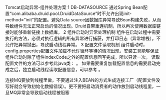 Tomcat启动异常-组件处理方案
1	DB-DATASOURCE
通过Spring Bean配置“com.alibaba.druid.pool.DruidDataSource”时不允许出现init-method=”init”的配置。避免Data source因数据库异常导致Bean构建失败，从而导致组件无法正常启动的情况出现。Druid自带重连机制，所以再次使用数据库链接时能够重新链接上数据库。
2	组件启动时异常处理机制
组件在启动过程中需要执行的方法，必须对执行逻辑的所有异常进行捕获，并打印日志（异常堆栈）。不允许把异常抛出，导致启动线程异常。
3	配置文件读取机制
组件启动时，config.properties配置文件加载不允许循环等待的情况出现，安装工具能够保证组件启动时除了组件indexCode之外的配置信息回写完成，所以只读一次。
读取配置文件的方法可以参考此java类： 。
如果需要重复加载配置信息的需要启动完成之后，独立启动线程读取配置信息，可以参考  。

连接MQ要放到线程里做，不要通过注入BEAN的方式生成连接工厂（配置文件没写好就会导致初始化数据错误）。更不要把启动消费者的动作放到启动线程里，一旦MQ异常会导致启动线程被阻塞
